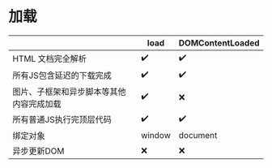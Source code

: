 # 加载

|                      | load   | DOMContentLoaded |
| -------------------- | ------ | ---------------- |
| HTML 文档完全解析          | ✔️     | ✔️               |
| 所有JS包含延迟的下载完成        | ✔️     | ✔️               |
| 图片、子框架和异步脚本等其他内容完成加载 | ✔️     | ❌                |
| 所有普通JS执行完顶层代码        | ✔️     | ✔️               |
| 绑定对象                 | window | document         |
| 异步更新DOM              | ❌      | ❌                |
